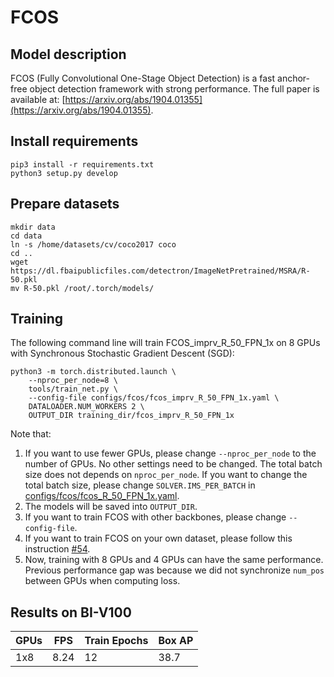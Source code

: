 # FCOS

## Model description
FCOS (Fully Convolutional One-Stage Object Detection) is a fast anchor-free object detection framework with strong performance.
The full paper is available at: [https://arxiv.org/abs/1904.01355](https://arxiv.org/abs/1904.01355). 

## Install requirements

```
pip3 install -r requirements.txt
python3 setup.py develop
```

## Prepare datasets
```
mkdir data
cd data
ln -s /home/datasets/cv/coco2017 coco
cd ..
wget https://dl.fbaipublicfiles.com/detectron/ImageNetPretrained/MSRA/R-50.pkl
mv R-50.pkl /root/.torch/models/
```

## Training

The following command line will train FCOS_imprv_R_50_FPN_1x on 8 GPUs with Synchronous Stochastic Gradient Descent (SGD):

    python3 -m torch.distributed.launch \
        --nproc_per_node=8 \
        tools/train_net.py \
        --config-file configs/fcos/fcos_imprv_R_50_FPN_1x.yaml \
        DATALOADER.NUM_WORKERS 2 \
        OUTPUT_DIR training_dir/fcos_imprv_R_50_FPN_1x
        
Note that:
1) If you want to use fewer GPUs, please change `--nproc_per_node` to the number of GPUs. No other settings need to be changed. The total batch size does not depends on `nproc_per_node`. If you want to change the total batch size, please change `SOLVER.IMS_PER_BATCH` in [configs/fcos/fcos_R_50_FPN_1x.yaml](configs/fcos/fcos_R_50_FPN_1x.yaml).
2) The models will be saved into `OUTPUT_DIR`.
3) If you want to train FCOS with other backbones, please change `--config-file`.
4) If you want to train FCOS on your own dataset, please follow this instruction [#54](https://github.com/tianzhi0549/FCOS/issues/54#issuecomment-497558687).
5) Now, training with 8 GPUs and 4 GPUs can have the same performance. Previous performance gap was because we did not synchronize `num_pos` between GPUs when computing loss. 

## Results on BI-V100

| GPUs | FPS | Train Epochs | Box AP|
|------|-----|--------------|-------|
| 1x8  | 8.24 | 12          |  38.7 |
